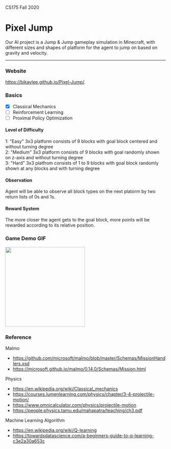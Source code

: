 CS175 Fall 2020

# Pixel Jump

Our AI project is a Jump & Jump gameplay simulation in Minecraft, with different sizes and shapes of platform for the agent to jump on based on gravity and velocity. 

---
### Website
https://bikaylee.github.io/Pixel-Jump/.

### Basics 
- [x] Classical Mechanics
- [ ] Reinforcement Learning
- [ ] Proximal Policy Optimization

#### Level of Difficulty 
1: "Easy"   3x3 platform consists of 9 blocks with goal block centered and without turning degree <br>
2: "Medium" 3x3 platform consists of 9 blocks with goal randomly shown on z-axis and without turning degree <br>
3: "Hard"   3x3 platfrom consists of 1 to 9 blocks with goal block randomly shown at any blocks and with turning degree

#### Observation 
Agent will be able to observe all block types on the next platorm by two return lists of 0s and 1s.  

#### Reward System
The more closer the agent gets to the goal block, more points will be rewarded according to its relative position. 

### Game Demo GIF
<img src="http://g.recordit.co/3kgNawkGHM.gif" width=250><br>

### Reference 
Malmo
- https://github.com/microsoft/malmo/blob/master/Schemas/MissionHandlers.xsd
- https://microsoft.github.io/malmo/0.14.0/Schemas/Mission.html

Physics
- https://en.wikipedia.org/wiki/Classical_mechanics
- https://courses.lumenlearning.com/physics/chapter/3-4-projectile-motion/
- https://www.omnicalculator.com/physics/projectile-motion
- https://people.physics.tamu.edu/mahapatra/teaching/ch3.pdf

Machine Learning Algorithm
- https://en.wikipedia.org/wiki/Q-learning
- https://towardsdatascience.com/a-beginners-guide-to-q-learning-c3e2a30a653c


